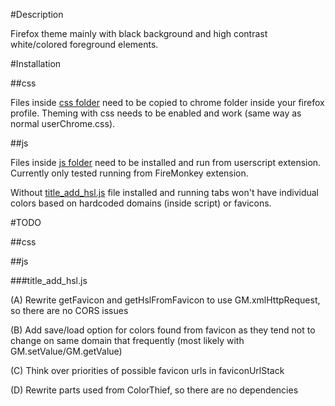 #Description

Firefox theme mainly with black background and high contrast white/colored foreground elements.

#Installation

##css

Files inside  [css folder](./css/) need to be copied to chrome folder inside your firefox profile. Theming with css needs to be enabled and work (same way as normal userChrome.css).

##js

Files inside [js folder](./js/) need to be installed and run from userscript extension.
Currently only tested running from FireMonkey extension.

Without [title_add_hsl.js](./js/title_add_hsl.js) file installed and running tabs won't have individual colors based on hardcoded domains (inside script) or favicons.

#TODO

##css


##js

###title_add_hsl.js

(A) Rewrite getFavicon and getHslFromFavicon to use GM.xmlHttpRequest, so there are no CORS issues  

(B) Add save/load option for colors found from favicon as they tend not to change on same domain that frequently (most likely with GM.setValue/GM.getValue) 

(C) Think over priorities of possible favicon urls in faviconUrlStack

(D) Rewrite parts used from ColorThief, so there are no dependencies

